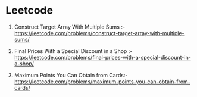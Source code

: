 # Leetcode

1) Construct Target Array With Multiple Sums :- https://leetcode.com/problems/construct-target-array-with-multiple-sums/

2) Final Prices With a Special Discount in a Shop :- https://leetcode.com/problems/final-prices-with-a-special-discount-in-a-shop/

3) Maximum Points You Can Obtain from Cards:- https://leetcode.com/problems/maximum-points-you-can-obtain-from-cards/
